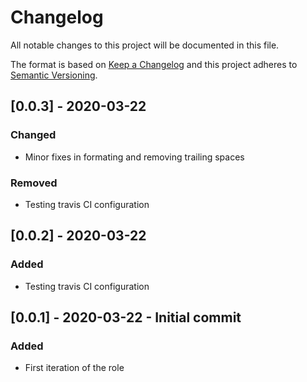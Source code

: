 # Changelog
All notable changes to this project will be documented in this file.

The format is based on [Keep a Changelog](http://keepachangelog.com/en/1.0.0/)
and this project adheres to [Semantic Versioning](http://semver.org/spec/v2.0.0.html).

## [0.0.3] - 2020-03-22
### Changed
-  Minor fixes in formating and removing trailing spaces
### Removed
- Testing travis CI configuration

## [0.0.2] - 2020-03-22
### Added
- Testing travis CI configuration

## [0.0.1] - 2020-03-22 -  Initial commit
### Added
- First iteration of the role